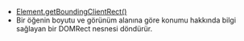 - <a href="https://developer.mozilla.org/en-US/docs/Web/API/Element/getBoundingClientRect"> Element.getBoundingClientRect() </a>
- Bir öğenin boyutu ve görünüm alanına göre konumu hakkında bilgi sağlayan bir DOMRect nesnesi döndürür.
